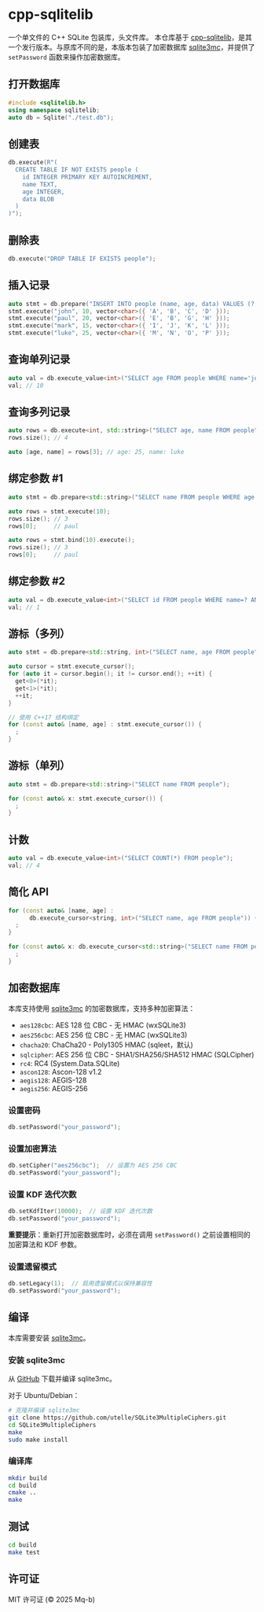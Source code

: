 # cpp-sqlitelib

一个单文件的 C++ SQLite 包装库，头文件库。
本仓库基于 [cpp-sqlitelib](https://github.com/yhirose/cpp-sqlitelib)，是其一个发行版本。与原库不同的是，本版本包装了加密数据库 [sqlite3mc](https://github.com/utelle/SQLite3MultipleCiphers)，并提供了 `setPassword` 函数来操作加密数据库。

## 打开数据库

```cpp
#include <sqlitelib.h>
using namespace sqlitelib;
auto db = Sqlite("./test.db");
```

## 创建表

```cpp
db.execute(R"(
  CREATE TABLE IF NOT EXISTS people (
    id INTEGER PRIMARY KEY AUTOINCREMENT,
    name TEXT,
    age INTEGER,
    data BLOB
  )
)");
```

## 删除表

```cpp
db.execute("DROP TABLE IF EXISTS people");
```

## 插入记录

```cpp
auto stmt = db.prepare("INSERT INTO people (name, age, data) VALUES (?, ?, ?)");
stmt.execute("john", 10, vector<char>({ 'A', 'B', 'C', 'D' }));
stmt.execute("paul", 20, vector<char>({ 'E', 'B', 'G', 'H' }));
stmt.execute("mark", 15, vector<char>({ 'I', 'J', 'K', 'L' }));
stmt.execute("luke", 25, vector<char>({ 'M', 'N', 'O', 'P' }));
```

## 查询单列记录

```cpp
auto val = db.execute_value<int>("SELECT age FROM people WHERE name='john'");
val; // 10
```

## 查询多列记录

```cpp
auto rows = db.execute<int, std::string>("SELECT age, name FROM people");
rows.size(); // 4

auto [age, name] = rows[3]; // age: 25, name: luke
```

## 绑定参数 #1

```cpp
auto stmt = db.prepare<std::string>("SELECT name FROM people WHERE age > ?");

auto rows = stmt.execute(10);
rows.size(); // 3
rows[0];     // paul

auto rows = stmt.bind(10).execute();
rows.size(); // 3
rows[0];     // paul
```

## 绑定参数 #2

```cpp
auto val = db.execute_value<int>("SELECT id FROM people WHERE name=? AND age=?", "john", 10);
val; // 1
```

## 游标（多列）

```cpp
auto stmt = db.prepare<std::string, int>("SELECT name, age FROM people");

auto cursor = stmt.execute_cursor();
for (auto it = cursor.begin(); it != cursor.end(); ++it) {
  get<0>(*it);
  get<1>(*it);
  ++it;
}

// 使用 C++17 结构绑定
for (const auto& [name, age] : stmt.execute_cursor()) {
  ;
}
```

## 游标（单列）

```cpp
auto stmt = db.prepare<std::string>("SELECT name FROM people");

for (const auto& x: stmt.execute_cursor()) {
  ;
}
```

## 计数

```cpp
auto val = db.execute_value<int>("SELECT COUNT(*) FROM people");
val; // 4
```

## 简化 API

```cpp
for (const auto& [name, age] :
      db.execute_cursor<string, int>("SELECT name, age FROM people")) {
  ;
}

for (const auto& x: db.execute_cursor<std::string>("SELECT name FROM people")) {
  ;
}
```

## 加密数据库

本库支持使用 [sqlite3mc](https://github.com/utelle/SQLite3MultipleCiphers) 的加密数据库，支持多种加密算法：

- `aes128cbc`: AES 128 位 CBC - 无 HMAC (wxSQLite3)
- `aes256cbc`: AES 256 位 CBC - 无 HMAC (wxSQLite3)
- `chacha20`: ChaCha20 - Poly1305 HMAC (sqleet，默认)
- `sqlcipher`: AES 256 位 CBC - SHA1/SHA256/SHA512 HMAC (SQLCipher)
- `rc4`: RC4 (System.Data.SQLite)
- `ascon128`: Ascon-128 v1.2
- `aegis128`: AEGIS-128
- `aegis256`: AEGIS-256

### 设置密码

```cpp
db.setPassword("your_password");
```

### 设置加密算法

```cpp
db.setCipher("aes256cbc");  // 设置为 AES 256 CBC
db.setPassword("your_password");
```

### 设置 KDF 迭代次数

```cpp
db.setKdfIter(10000);  // 设置 KDF 迭代次数
db.setPassword("your_password");
```

**重要提示**：重新打开加密数据库时，必须在调用 `setPassword()` 之前设置相同的加密算法和 KDF 参数。

### 设置遗留模式

```cpp
db.setLegacy(1);  // 启用遗留模式以保持兼容性
db.setPassword("your_password");
```

## 编译

本库需要安装 [sqlite3mc](https://github.com/utelle/SQLite3MultipleCiphers)。

### 安装 sqlite3mc

从 [GitHub](https://github.com/utelle/SQLite3MultipleCiphers) 下载并编译 sqlite3mc。

对于 Ubuntu/Debian：
```bash
# 克隆并编译 sqlite3mc
git clone https://github.com/utelle/SQLite3MultipleCiphers.git
cd SQLite3MultipleCiphers
make
sudo make install
```

### 编译库

```bash
mkdir build
cd build
cmake ..
make
```

## 测试

```bash
cd build
make test
```

## 许可证

MIT 许可证 (© 2025 Mq-b)
